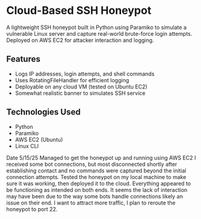 # Cloud-Based SSH Honeypot

A lightweight SSH honeypot built in Python using Paramiko to simulate a vulnerable Linux server and capture real-world brute-force login attempts. Deployed on AWS EC2 for attacker interaction and logging.

## Features
- Logs IP addresses, login attempts, and shell commands
- Uses RotatingFileHandler for efficient logging
- Deployable on any cloud VM (tested on Ubuntu EC2)
- Somewhat realistic banner to simulates SSH service

## Technologies Used
- Python
- Paramiko
- AWS EC2 (Ubuntu)
- Linux CLI

Date 5/15/25
Managed to get the honeypot up and running using AWS EC2
I received some bot connections, but most disconnected shortly after establishing contact and no commands were captured beyond the initial connection attempts. 
Tested the honeypot on my local machine to make sure it was working, then deployed it to the cloud. Everything appeared to be functioning as intended on both ends. It seems the lack of interaction may have been due to the way some bots handle connections likely an issue on their end.
I want to attract more traffic, I plan to reroute the honeypot to port 22. 





